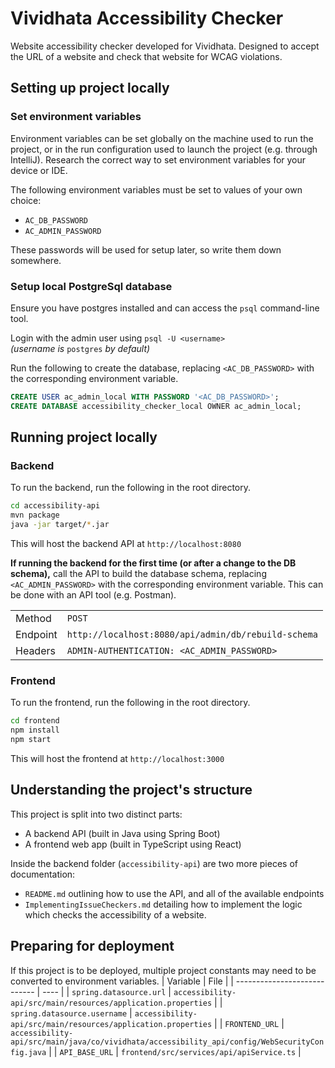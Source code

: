 # Vividhata Accessibility Checker

Website accessibility checker developed for Vividhata. Designed to accept the URL of a website and check that website for WCAG violations.

## Setting up project locally

### Set environment variables

Environment variables can be set globally on the machine used to run the project, or
in the run configuration used to launch the project (e.g. through IntelliJ). Research
the correct way to set environment variables for your device or IDE.

The following environment variables must be set to values of your own choice:
- `AC_DB_PASSWORD`
- `AC_ADMIN_PASSWORD`

These passwords will be used for setup later, so write them down somewhere.

### Setup local PostgreSql database
Ensure you have postgres installed and can access the `psql` command-line tool.

Login with the admin user using `psql -U <username>`  
*(username is* `postgres` *by default)*

Run the following to create the database, replacing `<AC_DB_PASSWORD>` with the
corresponding environment variable.

```sql
CREATE USER ac_admin_local WITH PASSWORD '<AC_DB_PASSWORD>';
CREATE DATABASE accessibility_checker_local OWNER ac_admin_local;
```

## Running project locally

### Backend
To run the backend, run the following in the root directory.

```bash
cd accessibility-api
mvn package
java -jar target/*.jar
```

This will host the backend API at `http://localhost:8080`

**If running the backend for the first time (or after a change to the DB schema),**
call the API to build the database schema, replacing `<AC_ADMIN_PASSWORD>` with the
corresponding environment variable. This can be done with an API tool (e.g. Postman).

|          |     |
| -------- | --- |
| Method   | `POST` |
| Endpoint | `http://localhost:8080/api/admin/db/rebuild-schema` |
| Headers  | `ADMIN-AUTHENTICATION: <AC_ADMIN_PASSWORD>` |

### Frontend
To run the frontend, run the following in the root directory.

```bash
cd frontend
npm install
npm start
```

This will host the frontend at `http://localhost:3000`

## Understanding the project's structure
This project is split into two distinct parts:
- A backend API (built in Java using Spring Boot)
- A frontend web app (built in TypeScript using React)

Inside the backend folder (`accessibility-api`) are two more pieces of documentation:
- `README.md` outlining how to use the API, and all of the available endpoints
- `ImplementingIssueCheckers.md` detailing how to implement the logic which checks
the accessibility of a website.

## Preparing for deployment
If this project is to be deployed, multiple project constants may need to be converted to environment variables.
| Variable                     | File |
| ---------------------------- | ---- |
| `spring.datasource.url`      | `accessibility-api/src/main/resources/application.properties` |
| `spring.datasource.username` | `accessibility-api/src/main/resources/application.properties` |
| `FRONTEND_URL`               | `accessibility-api/src/main/java/co/vividhata/accessibility_api/config/WebSecurityConfig.java` |
| `API_BASE_URL`               | `frontend/src/services/api/apiService.ts` |
